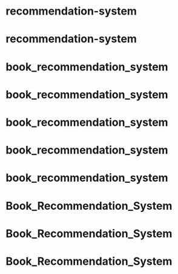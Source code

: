 # recommendation-system
# recommendation-system
# book_recommendation_system
# book_recommendation_system
# book_recommendation_system
# book_recommendation_system
# book_recommendation_system
# Book_Recommendation_System
# Book_Recommendation_System
# Book_Recommendation_System
